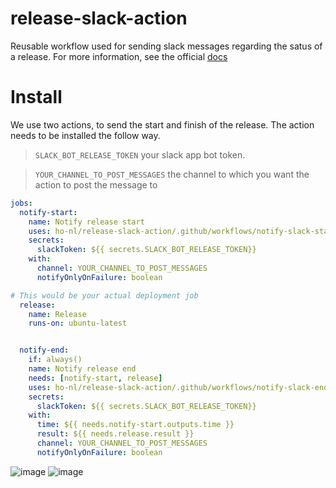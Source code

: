 # release-slack-action


Reusable workflow used for sending slack messages regarding the satus of a release.
For more information, see the official [docs](https://docs.github.com/en/actions/using-workflows/reusing-workflows)

# Install
We use two actions, to send the start and finish of the release.
The action needs to be installed the follow way.

>`SLACK_BOT_RELEASE_TOKEN` your slack app bot token.

>`YOUR_CHANNEL_TO_POST_MESSAGES` the channel to which you want the action to post the message to

```yaml
jobs:
  notify-start:
    name: Notify release start
    uses: ho-nl/release-slack-action/.github/workflows/notify-slack-start.yml@main
    secrets:
      slackToken: ${{ secrets.SLACK_BOT_RELEASE_TOKEN}}
    with:
      channel: YOUR_CHANNEL_TO_POST_MESSAGES
      notifyOnlyOnFailure: boolean

# This would be your actual deployment job
  release:
    name: Release
    runs-on: ubuntu-latest


  notify-end:
    if: always()
    name: Notify release end
    needs: [notify-start, release]
    uses: ho-nl/release-slack-action/.github/workflows/notify-slack-end.yml@main
    secrets:
      slackToken: ${{ secrets.SLACK_BOT_RELEASE_TOKEN}}
    with:
      time: ${{ needs.notify-start.outputs.time }}
      result: ${{ needs.release.result }}
      channel: YOUR_CHANNEL_TO_POST_MESSAGES
      notifyOnlyOnFailure: boolean
```

![image](https://github.com/ho-nl/release-slack-action/assets/5382391/fcc383c9-533f-4a17-8be5-8a5202cedffd)
![image](https://github.com/ho-nl/release-slack-action/assets/5382391/4d4ecc08-e9ff-4783-9bd3-4c61c81dabee)

